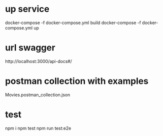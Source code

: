 # up service
docker-compose -f docker-compose.yml build
docker-compose -f docker-compose.yml up

# url swagger
http://localhost:3000/api-docs#/

# postman collection with examples
Movies.postman_collection.json

# test
npm i
npm test
npm run test:e2e